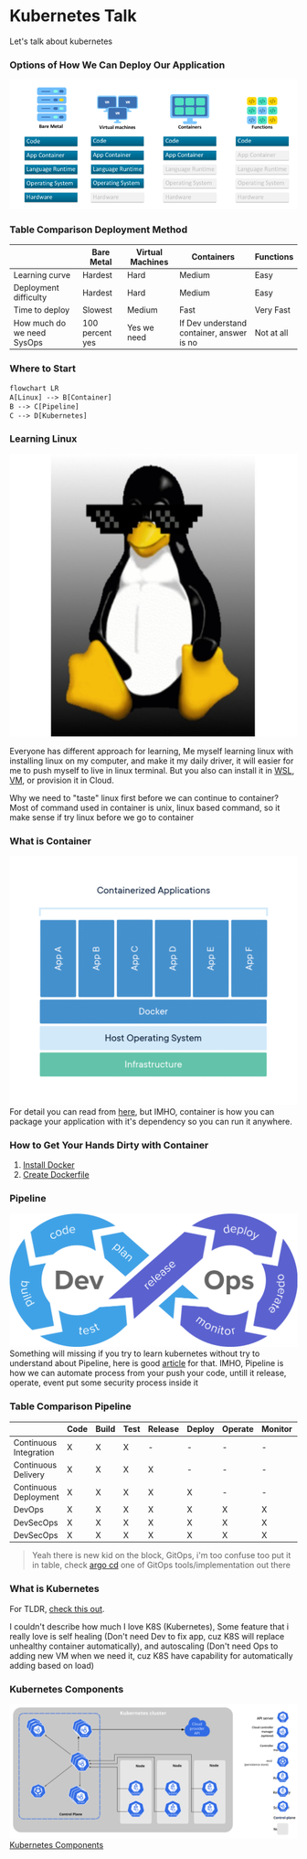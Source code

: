 # **Kubernetes Talk**
Let's talk about kubernetes
### **Options of How We Can Deploy Our Application**
![Serverless Evolution](pic/serverless_evolution.png)
### **Table Comparison Deployment Method**
|   | Bare Metal | Virtual Machines | Containers | Functions |
| - | - | - | - | - |
| Learning curve | Hardest  | Hard  | Medium | Easy |
| Deployment difficulty | Hardest  | Hard  | Medium | Easy |
| Time to deploy | Slowest  | Medium  | Fast | Very Fast |
| How much do we need SysOps | 100 percent yes | Yes we need | If Dev understand container, answer is no | Not at all |
### **Where to Start**
```mermaid
flowchart LR
A[Linux] --> B[Container]
B --> C[Pipeline]
C --> D[Kubernetes]
```
### **Learning Linux**

<p align="center">
  <img width="695" height="494" src="pic/linux-thug-life.jpeg">
</p>

Everyone has different approach for learning, Me myself learning linux with installing linux on my computer, and make it my daily driver, it will
easier for me to push myself to live in linux terminal. But you also can install it in [WSL](https://docs.microsoft.com/en-us/windows/wsl/install), 
[VM](https://www.virtualbox.org/), or provision it in Cloud.

Why we need to "taste" linux first before we can continue to container? Most of command used in container is unix, linux based command, so it make sense
if try linux before we go to container
### **What is Container**
![Use containers to Build, Share and Run your applications](pic/container-what-is-container.png)
For detail you can read from [here](https://www.docker.com/resources/what-container), but IMHO, container is how you can package your application
with it's dependency so you can run it anywhere.
### **How to Get Your Hands Dirty with Container**
1. [Install Docker](https://docs.docker.com/get-docker/)
2. [Create Dockerfile](https://docs.docker.com/language/python/build-images/)
### **Pipeline**
![CI/CD](pic/CI-CD.png)
Something will missing if you try to learn kubernetes without try to understand about Pipeline, here is good [article](https://docs.gitlab.com/ee/ci/introduction/)
for that. IMHO, Pipeline is how we can automate process from your push your code, untill it release, operate, event put some security process inside it
### **Table Comparison Pipeline**
| | Code | Build | Test | Release | Deploy | Operate | Monitor | Security |
| - | - | - | - | - | - | - | - | - |
| Continuous Integration | X | X | X | - | - | - | - | - |
| Continuous Delivery | X | X | X | X | - | - | - | - |
| Continuous Deployment | X | X | X | X | X | - | - | - |
| DevOps | X | X | X | X | X | X | X | - |
| DevSecOps | X | X | X | X | X | X | X | X |
| DevSecOps | X | X | X | X | X | X | X | X |
> Yeah there is new kid on the block, GitOps, i'm too confuse too put it in table, check [argo cd](https://argo-cd.readthedocs.io/en/stable/)
one of GitOps tools/implementation out there
### **What is Kubernetes**
For TLDR, [check this out](https://kubernetes.io/docs/concepts/overview/what-is-kubernetes/).

I couldn't describe how much I love K8S (Kubernetes),
Some feature that i really love is self healing (Don't need Dev to fix app, cuz K8S will replace unhealthy container automatically), and autoscaling 
(Don't need Ops to adding new VM when we need it, cuz K8S have capability for automatically adding based on load)
### **Kubernetes Components**
![Kubernetes Components](pic/components-of-kubernetes.svg)
[Kubernetes Components](https://kubernetes.io/docs/concepts/overview/components/)

